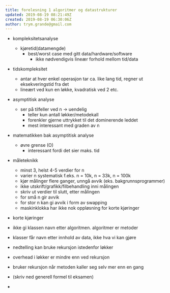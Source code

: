 ```yaml
---
title: forelesning 1 algoritmer og datastrukturer
updated: 2019-08-19 08:21:49Z
created: 2019-08-19 06:30:06Z
author: trym.grande@gmail.com
---
```


- kompleksitetsanalyse
    - kjøretid(datamengde)
        - best/worst case med gitt data/hardware/software
            - ikke nødvendigvis lineær forhold mellom tid/data
- tidskompleksitet
    - antar at hver enkel operasjon tar ca. like lang tid, regner ut eksekveringstid fra det
    - lineært ved kun en løkke, kvadratisk ved 2 etc.
- asymptitisk analyse
    - ser på tilfeller ved n -> uendelig
        - teller kun antall løkker/metodekall
        - forenkler gjerne uttrykket til det dominerende leddet
        - mest interessant med graden av n
- matematikken bak asymptitisk analyse
    - øvre grense (O)
        - interessant fordi det sier maks. tid
- måleteknikk
    - minst 3, helst 4-5 verdier for n
    - varier n systematisk f.eks. n = 10k, n = 33k, n = 100k
    - kjør målinger flere ganger, unngå avvik (eks. bakgrunnsprogrammer)
    - ikke utskrift/grafikk/filbehandling inni målingen
    - skriv ut verdier til slutt, etter målingen
    - for små n gir avvik
    - for stor n kan gi avvik i form av swapping
    - maskinklokka har ikke nok oppløsning for korte kjøringer
- korte kjøringer
- ikke gi klassen navn etter algoritmen. algoritmer er metoder
- klasser får navn etter innhold av data, ikke hva vi kan gjøre
- nedtelling kan bruke rekursjon istedenfor løkker
- overhead i løkker er mindre enn ved rekursjon
- bruker rekursjon når metoden kaller seg selv mer enn en gang
- (skriv ned generell formel til eksamen)

-
